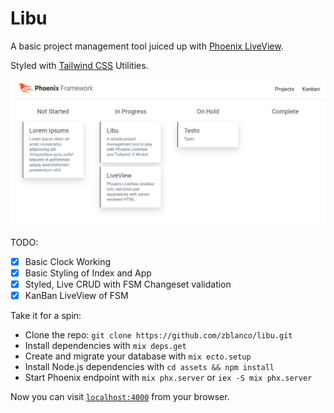 # Libu

A basic project management tool juiced up with [Phoenix LiveView](https://github.com/phoenixframework/phoenix_live_view).

Styled with [Tailwind CSS](https://github.com/tailwindcss/tailwindcss) Utilities.

<img align="center" alt="screenshot" src="libu-screenshot.png"/>

TODO:

- [x] Basic Clock Working
- [x] Basic Styling of Index and App
- [x] Styled, Live CRUD with FSM Changeset validation
- [x] KanBan LiveView of FSM

Take it for a spin:

  * Clone the repo: `git clone https://github.com/zblanco/libu.git`
  * Install dependencies with `mix deps.get`
  * Create and migrate your database with `mix ecto.setup`
  * Install Node.js dependencies with `cd assets && npm install`
  * Start Phoenix endpoint with `mix phx.server` or `iex -S mix phx.server`

Now you can visit [`localhost:4000`](http://localhost:4000) from your browser.
